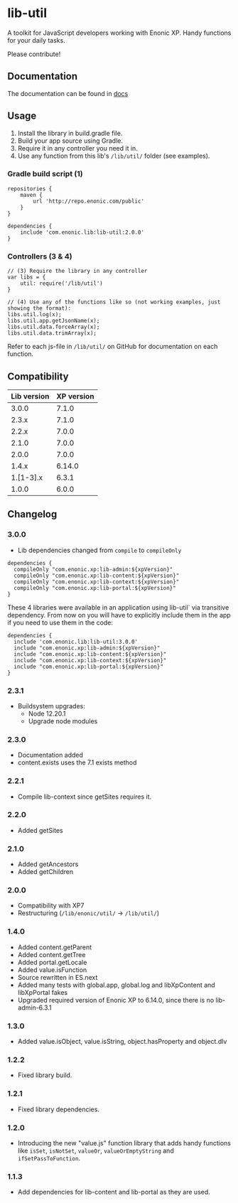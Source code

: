 # lib-util

A toolkit for JavaScript developers working with Enonic XP. Handy functions for your daily tasks.

Please contribute!

## Documentation

The documentation can be found in [docs](/docs/index.md)

## Usage

1. Install the library in build.gradle file.
2. Build your app source using Gradle.
3. Require it in any controller you need it in.
4. Use any function from this lib's `/lib/util/` folder (see examples).

### Gradle build script (1)

    repositories {
        maven {
            url 'http://repo.enonic.com/public'
        }
    }

    dependencies {
        include 'com.enonic.lib:lib-util:2.0.0'
    }

### Controllers (3 & 4)
    // (3) Require the library in any controller
    var libs = {
        util: require('/lib/util')
    }

    // (4) Use any of the functions like so (not working examples, just showing the format):
    libs.util.log(x);
    libs.util.app.getJsonName(x);
    libs.util.data.forceArray(x);
    libs.util.data.trimArray(x);

Refer to each js-file in `/lib/util/` on GitHub for documentation on each function.

## Compatibility

| Lib version | XP version |
| ----------- | ---------- |
| 3.0.0 | 7.1.0 |
| 2.3.x | 7.1.0 |
| 2.2.x | 7.0.0 |
| 2.1.0 | 7.0.0 |
| 2.0.0 | 7.0.0 |
| 1.4.x | 6.14.0 |
| 1.[1-3].x | 6.3.1 |
| 1.0.0 | 6.0.0 |

## Changelog

### 3.0.0

* Lib dependencies changed from `compile` to `compileOnly`

```
dependencies {
  compileOnly "com.enonic.xp:lib-admin:${xpVersion}"
  compileOnly "com.enonic.xp:lib-content:${xpVersion}"
  compileOnly "com.enonic.xp:lib-context:${xpVersion}"
  compileOnly "com.enonic.xp:lib-portal:${xpVersion}"
}
```

These 4 libraries were available in an application using lib-util`
via transitive dependency. From now on you will have to explicitly
include them in the app if you need to use them in the code:

```
dependencies {
  include 'com.enonic.lib:lib-util:3.0.0'
  include "com.enonic.xp:lib-admin:${xpVersion}"
  include "com.enonic.xp:lib-content:${xpVersion}"
  include "com.enonic.xp:lib-context:${xpVersion}"
  include "com.enonic.xp:lib-portal:${xpVersion}"
}
```
### 2.3.1

* Buildsystem upgrades:
  * Node 12.20.1
  * Upgrade node modules

### 2.3.0

* Documentation added
* content.exists uses the 7.1 exists method

### 2.2.1

* Compile lib-context since getSites requires it.

### 2.2.0

* Added getSites

### 2.1.0

* Added getAncestors
* Added getChildren

### 2.0.0

* Compatibility with XP7
* Restructuring (`/lib/enonic/util/` -> `/lib/util/`)

### 1.4.0

* Added content.getParent
* Added content.getTree
* Added portal.getLocale
* Added value.isFunction
* Source rewritten in ES.next
* Added many tests with global.app, global.log and libXpContent and libXpPortal fakes
* Upgraded required version of Enonic XP to 6.14.0, since there is no lib-admin-6.3.1

### 1.3.0

* Added value.isObject, value.isString, object.hasProperty and object.dlv

### 1.2.2

* Fixed library build.

### 1.2.1

* Fixed library dependencies.

### 1.2.0

* Introducing the new "value.js" function library that adds handy functions like `isSet`, `isNotSet`, `valueOr`, `valueOrEmptyString` and `ifSetPassToFunction`.

### 1.1.3

* Add dependencies for lib-content and lib-portal as they are used.
